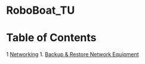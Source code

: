 # RoboBoat_TU

# Table of Contents #

1 [Networking](/networking/)
    1. [Backup & Restore Network Equipment](networking/RouterBackups/)
